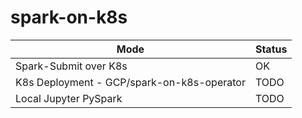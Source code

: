 # spark-on-k8s

| Mode | Status |
| ------ | ------ |
| Spark-Submit over K8s | OK |
| K8s Deployment - GCP/spark-on-k8s-operator | TODO |
| Local Jupyter PySpark | TODO |